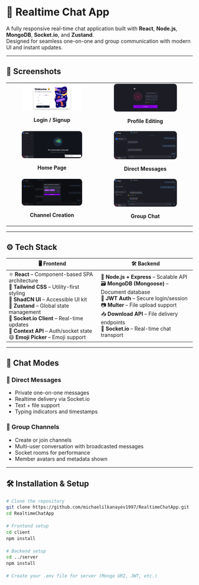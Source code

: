 # 💬 Realtime Chat App

A fully responsive real-time chat application built with **React**, **Node.js**, **MongoDB**, **Socket.io**, and **Zustand**.  
Designed for seamless one-on-one and group communication with modern UI and instant updates.

---

## 📸 Screenshots

<table>
  <tr>
    <td align="center" valign="top">
      <img src="ReadMe_Images/screenshot1.png" alt="Login/Signup" style="max-width: 70%; border-radius: 8px;" />
      <p><strong>Login / Signup</strong></p>
    </td>
    <td align="center" valign="top">
      <img src="ReadMe_Images/screenshot2.png" alt="Profile Edit" style="max-width: 70%; border-radius: 8px;" />
      <p><strong>Profile Editing</strong></p>
    </td>
  </tr>
  <tr>
    <td align="center" valign="top">
      <img src="ReadMe_Images/screenshot3.png" alt="Homepage" style="max-width: 70%; border-radius: 8px;" />
      <p><strong>Home Page</strong></p>
    </td>
    <td align="center" valign="top">
      <img src="ReadMe_Images/screenshot4.png" alt="DM Chat" style="max-width: 70%; border-radius: 8px;" />
      <p><strong>Direct Messages</strong></p>
    </td>
  </tr>
  <tr>
    <td align="center" valign="top">
      <img src="ReadMe_Images/screenshot5.png" alt="Create Channel" style="max-width: 70%; border-radius: 8px;" />
      <p><strong>Channel Creation</strong></p>
    </td>
    <td align="center" valign="top">
      <img src="ReadMe_Images/screenshot6.png" alt="Group Channel" style="max-width: 70%; border-radius: 8px;" />
      <p><strong>Group Chat</strong></p>
    </td>
  </tr>
</table>


---

## ⚙️ Tech Stack

| 🖥️ Frontend | 🛠️ Backend |
|-------------|------------|
| ⚛️ **React** – Component-based SPA architecture <br> 🎨 **Tailwind CSS** – Utility-first styling <br> 🧩 **ShadCN UI** – Accessible UI kit <br> 🧠 **Zustand** – Global state management <br> 🔌 **Socket.io Client** – Real-time updates <br> 📡 **Context API** – Auth/socket state <br> 😄 **Emoji Picker** – Emoji support <br> | 🚀 **Node.js + Express** – Scalable API <br> 🗃️ **MongoDB (Mongoose)** – Document database <br> 🔐 **JWT Auth** – Secure login/session <br> 📷 **Multer** – File upload support <br> 📥 **Download API** – File delivery endpoints <br> 💬 **Socket.io** – Real-time chat transport |


---

## 💬 Chat Modes

### 👤 Direct Messages

- Private one-on-one messages
- Realtime delivery via Socket.io
- Text + file support
- Typing indicators and timestamps

### 👥 Group Channels

- Create or join channels
- Multi-user conversation with broadcasted messages
- Socket rooms for performance
- Member avatars and metadata shown

---

## 🛠️ Installation & Setup

```bash
# Clone the repository
git clone https://github.com/michaelilkanayev1997/RealtimeChatApp.git
cd RealtimeChatApp

# Frontend setup
cd client
npm install

# Backend setup
cd ../server
npm install

# Create your .env file for server (Mongo URI, JWT, etc.)
